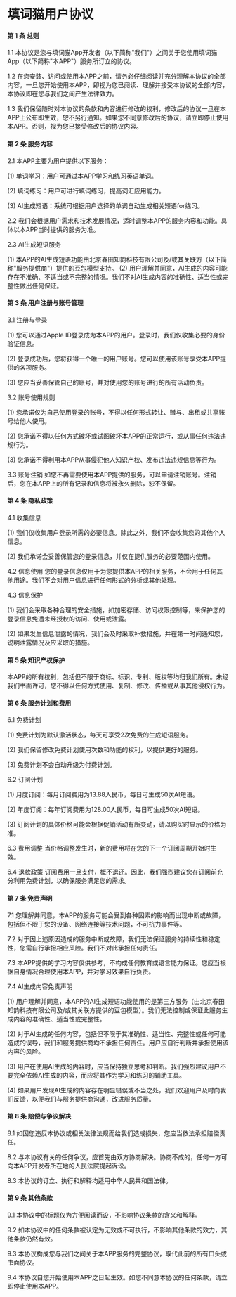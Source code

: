 # 填词猫用户协议

#### 第 1 条 总则

 1.1 本协议是您与填词猫App开发者（以下简称"我们"）之间关于您使用填词猫App（以下简称"本APP"）服务所订立的协议。 

1.2 在您安装、访问或使用本APP之前，请务必仔细阅读并充分理解本协议的全部内容。一旦您开始使用本APP，即视为您已阅读、理解并接受本协议的全部内容，本协议即在您与我们之间产生法律效力。 

1.3 我们保留随时对本协议的条款和内容进行修改的权利，修改后的协议一旦在本APP上公布即生效，恕不另行通知。如果您不同意修改后的协议，请立即停止使用本APP。否则，视为您已接受修改后的协议内容。

#### 第 2 条 服务内容

 2.1 本APP主要为用户提供以下服务： 

 (1) 单词学习：用户可通过本APP学习和练习英语单词。

 (2) 填词练习：用户可进行填词练习，提高词汇应用能力。

 (3) AI生成短语：系统可根据用户选择的单词自动生成相关短语for练习。

 2.2 我们会根据用户需求和技术发展情况，适时调整本APP的服务内容和功能。具体以本APP当时提供的服务为准。

 2.3 AI生成短语服务

(1) 本APP的AI生成短语功能由北京春田知韵科技有限公司及/或其关联方（以下简称"服务提供商"）提供的豆包模型支持。                       (2) 用户理解并同意，AI生成的内容可能存在不准确、不适当或不完整的情况。我们不对AI生成内容的准确性、适当性或完整性做出任何保证。

#### 第 3 条 用户注册与账号管理 

3.1 注册与登录

  (1) 您可以通过Apple ID登录成为本APP的用户。登录时，我们仅收集必要的身份验证信息。

  (2) 登录成功后，您将获得一个唯一的用户账号。您可以使用该账号享受本APP提供的各项服务。

  (3) 您应当妥善保管自己的账号，并对使用您的账号进行的所有活动负责。

3.2 账号使用规则 

  (1) 您承诺仅为自己使用登录的账号，不得以任何形式转让、赠与、出租或共享账号给他人使用。

  (2) 您承诺不得以任何方式破坏或试图破坏本APP的正常运行，或从事任何违法违规行为。 

  (3) 您承诺不得利用本APP从事侵犯他人知识产权、发布违法违规信息等行为。

3.3 账号注销 如您不再需要使用本APP提供的服务，可以申请注销账号。注销后，您在本APP上的所有记录和信息将被永久删除，恕不保留。

#### 第 4 条 隐私政策 

4.1 收集信息 

  (1) 我们仅收集用户登录所需的必要信息。除此之外，我们不会收集您的其他个人信息。 

  (2) 我们承诺会妥善保管您的登录信息，并仅在提供服务的必要范围内使用。

4.2 信息使用 您的登录信息仅用于为您提供本APP的相关服务，不会用于任何其他用途。我们不会对用户信息进行任何形式的分析或其他处理。

4.3 信息保护 

  (1) 我们会采取各种合理的安全措施，如加密存储、访问权限控制等，来保护您的登录信息免遭未经授权的访问、使用或泄露。 

  (2) 如果发生信息泄露的情况，我们会及时采取补救措施，并在第一时间通知您，说明泄露情况及应采取的措施。

#### 第 5 条 知识产权保护

 本APP的所有权利，包括但不限于商标、标识、专利、版权等均归我们所有。未经我们书面许可，您不得以任何方式使用、复制、修改、传播或从事其他侵权行为。

#### 第 6 条 服务计划和费用

 6.1 免费计划

   (1) 免费计划为默认激活状态，每天可享受2次免费的生成短语服务。 

   (2) 我们保留修改免费计划使用次数和功能的权利，以提供更好的服务。

   (3) 免费计划不会自动升级为付费计划。

6.2 订阅计划

   (1) 月度订阅：每月订阅费用为13.88人民币，每日可生成50次AI短语。

   (2) 年度订阅：每年订阅费用为128.00人民币，每日可生成50次AI短语。 

   (3) 订阅计划的具体价格可能会根据促销活动有所变动，请以购买时显示的价格为准。

6.3 费用调整 当价格调整发生时，新的费用将在您的下一个订阅周期开始时生效。

6.4 退款政策 订阅费用一旦支付，概不退还。因此，我们强烈建议您在订阅前充分利用免费计划，以确保服务满足您的需求。

#### 第 7 条 免责声明 

7.1 您理解并同意，本APP的服务可能会受到各种因素的影响而出现中断或故障，包括但不限于您的设备、网络连接等技术问题，不可抗力事件等。 

7.2 对于因上述原因造成的服务中断或故障，我们无法保证服务的持续性和稳定性，您需自行承担相应风险。我们不对此承担任何责任。 

7.3 本APP提供的学习内容仅供参考，不构成任何教育或语言能力保证。您应当根据自身情况合理使用本APP，并对学习效果自行负责。

7.4 AI生成内容免责声明 

  (1) 用户理解并同意，本APP的AI生成短语功能使用的是第三方服务（由北京春田知韵科技有限公司及/或其关联方提供的豆包模型）。我们无法控制或保证此服务生成内容的准确性、适当性或完整性。

  (2) 对于AI生成的任何内容，包括但不限于其准确性、适当性、完整性或任何可能造成的误导，我们和服务提供商均不承担任何责任。用户应自行判断并承担使用该内容的风险。

  (3) 用户在使用AI生成的内容时，应当保持独立思考和判断。我们强烈建议用户不要完全依赖AI生成的内容，而应将其作为学习和练习的辅助工具。 

  (4) 如果用户发现AI生成的内容存在明显错误或不当之处，我们欢迎用户及时向我们反馈，以便我们与服务提供商沟通，改进服务质量。

#### 第 8 条 赔偿与争议解决 

8.1 如因您违反本协议或相关法律法规而给我们造成损失，您应当依法承担赔偿责任。

8.2 与本协议有关的任何争议，应首先由双方协商解决。协商不成的，任何一方可向本APP开发者所在地的人民法院提起诉讼。

8.3 本协议的订立、执行和解释均适用中华人民共和国法律。

#### 第 9 条 其他条款 

9.1 本协议中的标题仅为方便阅读而设，不影响协议条款的含义和解释。

9.2 如本协议中的任何条款被认定为无效或不可执行，不影响其他条款的效力，其他条款仍然有效。 

9.3 本协议构成您与我们之间关于本APP服务的完整协议，取代此前的所有口头或书面协议。 

9.4 本协议自您开始使用本APP之日起生效。如您不同意本协议的任何条款，请立即停止使用本APP。